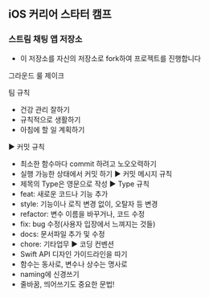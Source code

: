 ## iOS 커리어 스타터 캠프

### 스트림 채팅 앱 저장소

- 이 저장소를 자신의 저장소로 fork하여 프로젝트를 진행합니다

그라운드 룰 
제이크

팀 규칙
- 건강 관리 잘하기
- 규칙적으로 생활하기
- 아침에 할 일 계획하기

► 커밋 규칙
- 최소한 함수마다 commit 하려고 노오오력하기
- 실행 가능한 상태에서 커밋 하기
► 커밋 메시지 규칙
- 제목의 Type은 영문으로 작성
► Type 규칙
- feat: 새로운 코드나 기능 추가
- style: 기능이나 로직 변경 없이, 오탈자 등 변경
- refactor: 변수 이름을 바꾸거나, 코드 수정
- fix: bug 수정(사용자 입장에서 느껴지는 것들)
- docs: 문서파일 추가 및 수정
- chore: 기타업무
► 코딩 컨벤션
- Swift API 디자인 가이드라인을 따기
- 함수는 동사로, 변수나 상수는 명사로
- naming에 신경쓰기
- 줄바꿈, 띄어쓰기도 중요한 문법!
